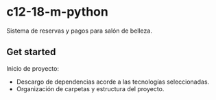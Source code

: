 # c12-18-m-python
Sistema de reservas y pagos para salón de belleza.

## Get started
Inicio de proyecto:
- Descargo de dependencias acorde a las tecnologías seleccionadas.
- Organización de carpetas y estructura del proyecto.